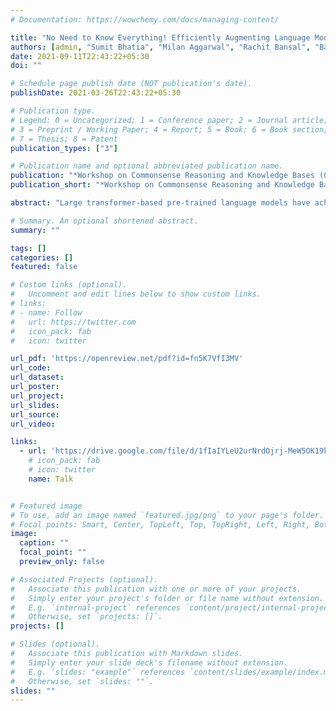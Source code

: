 ```yaml
---
# Documentation: https://wowchemy.com/docs/managing-content/

title: "No Need to Know Everything! Efficiently Augmenting Language Models With External Knowledge"
authors: [admin, "Sumit Bhatia", "Milan Aggarwal", "Rachit Bansal", "Balaji Krishnamurthy"]
date: 2021-09-11T22:43:22+05:30
doi: ""

# Schedule page publish date (NOT publication's date).
publishDate: 2021-03-26T22:43:22+05:30

# Publication type.
# Legend: 0 = Uncategorized; 1 = Conference paper; 2 = Journal article;
# 3 = Preprint / Working Paper; 4 = Report; 5 = Book; 6 = Book section;
# 7 = Thesis; 8 = Patent
publication_types: ["3"]

# Publication name and optional abbreviated publication name.
publication: "*Workshop on Commonsense Reasoning and Knowledge Bases (CSKB) at AKBC 2021*"
publication_short: "*Workshop on Commonsense Reasoning and Knowledge Bases (CSKB) at AKBC*"

abstract: "Large transformer-based pre-trained language models have achieved impressive performance on a variety of knowledge-intensive tasks and can capture semantic, syntactic, and factual knowledge in their parameters. However, storing large amounts of factual knowledge in the parameters of the model is sub-optimal given the resource requirements and ever-growing amounts of knowledge. Instead of packing all the knowledge in the model parameters, we argue that a more efficient alternative is to provide contextually relevant structured knowledge to the model and train it to use that knowledge. This allows the training of the language model to be de-coupled from the external knowledge source and the latter can be updated without affecting the parameters of the language model. Empirical evaluation using different subsets of LAMA probe reveals that such an approach allows smaller language models with access to external knowledge to achieve significant and robust outperformance over much larger language models."

# Summary. An optional shortened abstract.
summary: ""

tags: []
categories: []
featured: false

# Custom links (optional).
#   Uncomment and edit lines below to show custom links.
# links:
# - name: Follow
#   url: https://twitter.com
#   icon_pack: fab
#   icon: twitter

url_pdf: 'https://openreview.net/pdf?id=fn5K7VfI3MV'
url_code: 
url_dataset: 
url_poster:
url_project:
url_slides: 
url_source: 
url_video:

links:
  - url: 'https://drive.google.com/file/d/1fIaIYLeU2urNrdOjrj-MeW5OK19kspUs/view?usp=sharing'
    # icon_pack: fab
    # icon: twitter
    name: Talk


# Featured image
# To use, add an image named `featured.jpg/png` to your page's folder. 
# Focal points: Smart, Center, TopLeft, Top, TopRight, Left, Right, BottomLeft, Bottom, BottomRight.
image:
  caption: ""
  focal_point: ""
  preview_only: false

# Associated Projects (optional).
#   Associate this publication with one or more of your projects.
#   Simply enter your project's folder or file name without extension.
#   E.g. `internal-project` references `content/project/internal-project/index.md`.
#   Otherwise, set `projects: []`.
projects: []

# Slides (optional).
#   Associate this publication with Markdown slides.
#   Simply enter your slide deck's filename without extension.
#   E.g. `slides: "example"` references `content/slides/example/index.md`.
#   Otherwise, set `slides: ""`.
slides: ""
---
```

